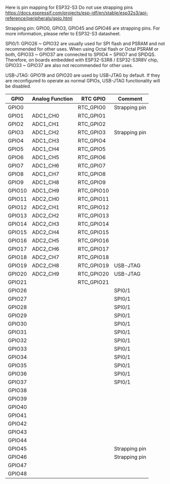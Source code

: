 Here is pin mapping for ESP32-S3
Do not use strapping pins
https://docs.espressif.com/projects/esp-idf/en/stable/esp32s3/api-reference/peripherals/gpio.html

Strapping pin: GPIO0, GPIO3, GPIO45 and GPIO46 are strapping pins. For more information, please refer to ESP32-S3 datasheet.

SPI0/1: GPIO26 ~ GPIO32 are usually used for SPI flash and PSRAM and not recommended for other uses. 
When using Octal flash or Octal PSRAM or both, GPIO33 ~ GPIO37 are connected to SPIIO4 ~ SPIIO7 and SPIDQS. 
Therefore, on boards embedded with ESP32-S3R8 / ESP32-S3R8V chip, GPIO33 ~ GPIO37 are also not recommended for other uses.

USB-JTAG: GPIO19 and GPIO20 are used by USB-JTAG by default. 
If they are reconfigured to operate as normal GPIOs, USB-JTAG functionality will be disabled.


| GPIO   | Analog Function | RTC GPIO     | Comment         |
|--------|------------------|--------------|-----------------|
| GPIO0  |                  | RTC_GPIO0    | Strapping pin   |
| GPIO1  | ADC1_CH0         | RTC_GPIO1    |                 |
| GPIO2  | ADC1_CH1         | RTC_GPIO2    |                 |
| GPIO3  | ADC1_CH2         | RTC_GPIO3    | Strapping pin   |
| GPIO4  | ADC1_CH3         | RTC_GPIO4    |                 |
| GPIO5  | ADC1_CH4         | RTC_GPIO5    |                 |
| GPIO6  | ADC1_CH5         | RTC_GPIO6    |                 |
| GPIO7  | ADC1_CH6         | RTC_GPIO7    |                 |
| GPIO8  | ADC1_CH7         | RTC_GPIO8    |                 |
| GPIO9  | ADC1_CH8         | RTC_GPIO9    |                 |
| GPIO10 | ADC1_CH9         | RTC_GPIO10   |                 |
| GPIO11 | ADC2_CH0         | RTC_GPIO11   |                 |
| GPIO12 | ADC2_CH1         | RTC_GPIO12   |                 |
| GPIO13 | ADC2_CH2         | RTC_GPIO13   |                 |
| GPIO14 | ADC2_CH3         | RTC_GPIO14   |                 |
| GPIO15 | ADC2_CH4         | RTC_GPIO15   |                 |
| GPIO16 | ADC2_CH5         | RTC_GPIO16   |                 |
| GPIO17 | ADC2_CH6         | RTC_GPIO17   |                 |
| GPIO18 | ADC2_CH7         | RTC_GPIO18   |                 |
| GPIO19 | ADC2_CH8         | RTC_GPIO19   | USB-JTAG        |
| GPIO20 | ADC2_CH9         | RTC_GPIO20   | USB-JTAG        |
| GPIO21 |                  | RTC_GPIO21   |                 |
| GPIO26 |                  |              | SPI0/1          |
| GPIO27 |                  |              | SPI0/1          |
| GPIO28 |                  |              | SPI0/1          |
| GPIO29 |                  |              | SPI0/1          |
| GPIO30 |                  |              | SPI0/1          |
| GPIO31 |                  |              | SPI0/1          |
| GPIO32 |                  |              | SPI0/1          |
| GPIO33 |                  |              | SPI0/1          |
| GPIO34 |                  |              | SPI0/1          |
| GPIO35 |                  |              | SPI0/1          |
| GPIO36 |                  |              | SPI0/1          |
| GPIO37 |                  |              | SPI0/1          |
| GPIO38 |                  |              |                 |
| GPIO39 |                  |              |                 |
| GPIO40 |                  |              |                 |
| GPIO41 |                  |              |                 |
| GPIO42 |                  |              |                 |
| GPIO43 |                  |              |                 |
| GPIO44 |                  |              |                 |
| GPIO45 |                  |              | Strapping pin   |
| GPIO46 |                  |              | Strapping pin   |
| GPIO47 |                  |              |                 |
| GPIO48 |                  |              |                 |
